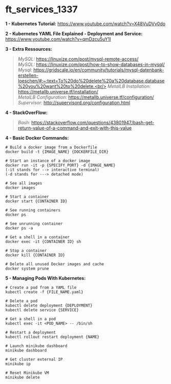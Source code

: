 # ft_services_1337

**1 - Kubernetes Tutorial:**
https://www.youtube.com/watch?v=X48VuDVv0do

**2 - Kubernetes YAML File Explained - Deployment and Service:**
https://www.youtube.com/watch?v=qmDzcu5uY1I

**3 - Extra Ressources:**<br/>
> *MySQL:* https://linuxize.com/post/mysql-remote-access/<br/>
> *MySQL:* https://linuxize.com/post/how-to-show-databases-in-mysql/<br/>
> *Mysql:* https://gridscale.io/en/community/tutorials/mysql-datenbank-erstellen-loeschen/#:~:text=To%20do%20delete%20a%20database,database%20you%20want%20to%20delete.<br/>
> *MetalLB Installation:* https://metallb.universe.tf/installation/<br/>
> *MetalLB Configuration:* https://metallb.universe.tf/configuration/<br/>
> *Supervisor:* http://supervisord.org/configuration.html<br/>

**4 - StackOverFlow:**<br/>
> *Bash:* https://stackoverflow.com/questions/43801947/bash-get-return-value-of-a-command-and-exit-with-this-value

**4 - Basic Docker Commands:**
```
# Build a docker image from a Dockerfile
docker build -t {IMAGE_NAME} {DOCKERFILE_DIR}

# Start an instance of a docker image
docker run -it -p {SPECIFY_PORT} -d {IMAGE_NAME}
(-it stands for --> interactive terminal)
(-d stands for ---> detached mode)

# See all images
docker images

# Start a container
docker start {CONTAINER ID}

# See running containers
docker ps

# See unrunning container
docker ps -a

# Get a shell in a container
docker exec -it {CONTAINER ID} sh

# Stop a container
docker kill {CONTAINER ID}

# Delete all unused Docker images and cache
docker system prune
```

**5 - Managing Pods With Kubernetes:**
```
# Create a pod from a YAML file
kubectl create -f {FILE_NAME.yaml}

# Delete a pod
kubectl delete deployment {DEPLOYMENT}
kubectl delete service {SERVICE}

# Get a shell in a pod
kubectl exec -it <POD_NAME> -- /bin/sh

# Restart a deployment
kubectl rollout restart deployment {NAME}

# Launch minikube dashboard
minikube dashboard

# Get cluster external IP
minikube ip

# Reset Minikube VM
minikube delete
```
